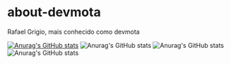 # about-devmota
Rafael Grigio, mais conhecido como devmota

[![Anurag's GitHub stats](https://github-readme-stats.vercel.app/api?username=devmota)](https://github.com/anuraghazra/github-readme-stats)
![Anurag's GitHub stats](https://github-readme-stats.vercel.app/api?username=devmota&count_private=true)
![Anurag's GitHub stats](https://github-readme-stats.vercel.app/api?username=devmota&show_icons=true)
![Anurag's GitHub stats](https://github-readme-stats.vercel.app/api?username=devmota&show_icons=true&theme=radical)
